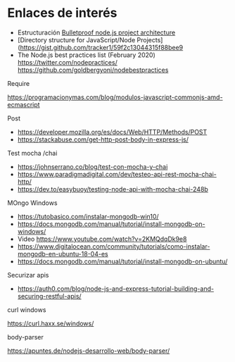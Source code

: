 # Enlaces de interés

- Estructuración [Bulletproof node.js project architecture ](https://softwareontheroad.com/ideal-nodejs-project-structure/)
- [Directory structure for JavaScript/Node Projects](https://gist.github.com/tracker1/59f2c13044315f88bee9
- The Node.js best practices list (February 2020) https://twitter.com/nodepractices/ https://github.com/goldbergyoni/nodebestpractices

Require

https://programacionymas.com/blog/modulos-javascript-commonjs-amd-ecmascript

Post

- https://developer.mozilla.org/es/docs/Web/HTTP/Methods/POST
- https://stackabuse.com/get-http-post-body-in-express-js/

Test mocha /chai

- https://johnserrano.co/blog/test-con-mocha-y-chai
- https://www.paradigmadigital.com/dev/testeo-api-rest-mocha-chai-http/
- https://dev.to/easybuoy/testing-node-api-with-mocha-chai-248b

MOngo Windows

- https://tutobasico.com/instalar-mongodb-win10/
- https://docs.mongodb.com/manual/tutorial/install-mongodb-on-windows/
- Video https://www.youtube.com/watch?v=2KMQdqDk9e8
- https://www.digitalocean.com/community/tutorials/como-instalar-mongodb-en-ubuntu-18-04-es
- https://docs.mongodb.com/manual/tutorial/install-mongodb-on-ubuntu/

Securizar apis

- https://auth0.com/blog/node-js-and-express-tutorial-building-and-securing-restful-apis/

curl windows

https://curl.haxx.se/windows/

body-parser

https://apuntes.de/nodejs-desarrollo-web/body-parser/
